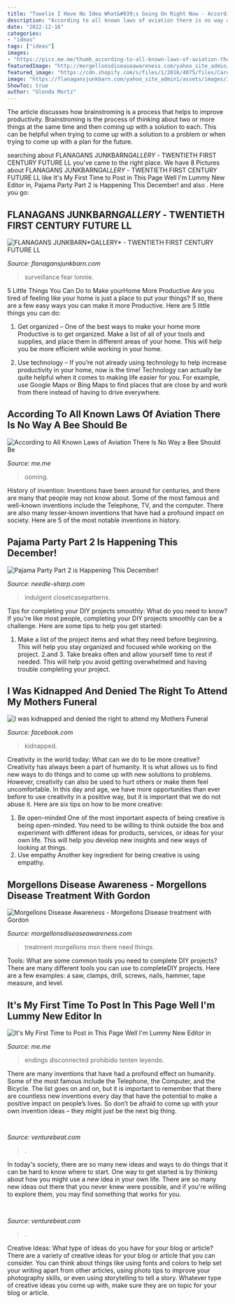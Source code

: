 ```yaml
---
title: "Towelie I Have No Idea What&#039;s Going On Right Now - According To All Known Laws Of Aviation There Is No Way A Bee Should Be"
description: "According to all known laws of aviation there is no way a bee should be"
date: "2022-12-16"
categories:
- "ideas"
tags: ["ideas"]
images:
- "https://pics.me.me/thumb_according-to-all-known-laws-of-aviation-there-is-no-64163268.png"
featuredImage: "http://morgellonsdiseaseawareness.com/yahoo_site_admin/assets/images/F612.29172601_std.jpg"
featured_image: "https://cdn.shopify.com/s/files/1/2016/4075/files/Carolyn_Pajama_Pattern-6_1280x1280_fc45de63-340b-4c91-a2dd-c301a3621bf1_480x480.jpg?v=1602688594"
image: "https://flanagansjunkbarn.com/yahoo_site_admin1/assets/images/IMG_7557.885719_std.JPG"
ShowToc: true
author: "Glenda Mertz"
---
```



The article discusses how brainstroming is a process that helps to improve productivity. Brainstroming is the process of thinking about two or more things at the same time and then coming up with a solution to each. This can be helpful when trying to come up with a solution to a problem or when trying to come up with a plan for the future.

	

		
searching about FLANAGANS JUNKBARN*GALLERY﻿* - TWENTIETH FIRST CENTURY FUTURE LL you've came to the right place. We have 8 Pictures about FLANAGANS JUNKBARN*GALLERY﻿* - TWENTIETH FIRST CENTURY FUTURE LL like It&#039;s My First Time to Post in This Page Well I&#039;m Lummy New Editor in, Pajama Party Part 2 is Happening This December! and also . Here you go:
		
    
## FLANAGANS JUNKBARN*GALLERY﻿* - TWENTIETH FIRST CENTURY FUTURE LL

<img loading=lazy src="https://flanagansjunkbarn.com/yahoo_site_admin1/assets/images/IMG_7557.885719_std.JPG" onerror="this.onerror=null;this.src='https://tse2.mm.bing.net/th?id=OIP.lQa5Tbbz1Hj361iLysY5FwHaHa&amp;pid=15.1';" alt="FLANAGANS JUNKBARN*GALLERY﻿* - TWENTIETH FIRST CENTURY FUTURE LL">

_Source: flanagansjunkbarn.com_

>surveillance fear lonnie. 

	

5 Little Things You Can Do to Make yourHome More Productive
Are you tired of feeling like your home is just a place to put your things? If so, there are a few easy ways you can make it more Productive. Here are 5 little things you can do:
1. Get organized – One of the best ways to make your home more Productive is to get organized. Make a list of all of your tools and supplies, and place them in different areas of your home. This will help you be more efficient while working in your home.

2. Use technology – If you’re not already using technology to help increase productivity in your home, now is the time! Technology can actually be quite helpful when it comes to making life easier for you. For example, use Google Maps or Bing Maps to find places that are close by and work from there instead of having to drive everywhere.


    
## According To All Known Laws Of Aviation There Is No Way A Bee Should Be

<img loading=lazy src="https://pics.me.me/thumb_according-to-all-known-laws-of-aviation-there-is-no-64163268.png" onerror="this.onerror=null;this.src='https://tse4.mm.bing.net/th?id=OIP.7J7soJ7G8paFReBimnsxbgAAAA&amp;pid=15.1';" alt="According to All Known Laws of Aviation There Is No Way a Bee Should Be">

_Source: me.me_

>ooming. 

	

History of invention:
Inventions have been around for centuries, and there are many that people may not know about. Some of the most famous and well-known inventions include the Telephone, TV, and the computer. There are also many lesser-known inventions that have had a profound impact on society. Here are 5 of the most notable inventions in history.

    
## Pajama Party Part 2 Is Happening This December!

<img loading=lazy src="https://cdn.shopify.com/s/files/1/2016/4075/files/Carolyn_Pajama_Pattern-6_1280x1280_fc45de63-340b-4c91-a2dd-c301a3621bf1_480x480.jpg?v=1602688594" onerror="this.onerror=null;this.src='https://tse3.mm.bing.net/th?id=OIP.xnKbq8bngVi6wlDZoE3NugAAAA&amp;pid=15.1';" alt="Pajama Party Part 2 is Happening This December!">

_Source: needle-sharp.com_

>indulgent closetcasepatterns. 

	

Tips for completing your DIY projects smoothly: What do you need to know?
If you're like most people, completing your DIY projects smoothly can be a challenge. Here are some tips to help you get started: 
1. Make a list of the project items and what they need before beginning. This will help you stay organized and focused while working on the project. 
2.аnd 3. Take breaks often and allow yourself time to rest if needed. This will help you avoid getting overwhelmed and having trouble completing your project.

    
## I Was Kidnapped And Denied The Right To Attend My Mothers Funeral

<img loading=lazy src="https://lookaside.fbsbx.com/lookaside/crawler/media/?media_id=1286436298085163" onerror="this.onerror=null;this.src='https://tse4.mm.bing.net/th?id=OIP.BDQmCz8gVjA8I9_6tr9aSQHaHa&amp;pid=15.1';" alt="I was kidnapped and denied the right to attend my Mothers Funeral">

_Source: facebook.com_

>kidnapped. 

	

Creativity in the world today: What can we do to be more creative?
Creativity has always been a part of humanity. It is what allows us to find new ways to do things and to come up with new solutions to problems. However, creativity can also be used to hurt others or make them feel uncomfortable. In this day and age, we have more opportunities than ever before to use creativity in a positive way, but it is important that we do not abuse it. Here are six tips on how to be more creative: 
1. Be open-minded
One of the most important aspects of being creative is being open-minded. You need to be willing to think outside the box and experiment with different ideas for products, services, or ideas for your own life. This will help you develop new insights and new ways of looking at things. 
2. Use empathy
Another key ingredient for being creative is using empathy.

    
## Morgellons Disease Awareness - Morgellons Disease Treatment With Gordon

<img loading=lazy src="http://morgellonsdiseaseawareness.com/yahoo_site_admin/assets/images/F612.29172601_std.jpg" onerror="this.onerror=null;this.src='https://tse2.mm.bing.net/th?id=OIP.ztxuJtOV8k5G9AAtW6z1DgHaFj&amp;pid=15.1';" alt="Morgellons Disease Awareness - Morgellons Disease treatment with Gordon">

_Source: morgellonsdiseaseawareness.com_

>treatment morgellons msn there need things. 

	

Tools: What are some common tools you need to complete DIY projects?
There are many different tools you can use to completeDIY projects. Here are a few examples: a saw, clamps, drill, screws, nails, hammer, tape measure, and level.

    
## It&#039;s My First Time To Post In This Page Well I&#039;m Lummy New Editor In

<img loading=lazy src="https://pics.me.me/thumb_its-my-first-time-to-post-in-this-page-well-9623038.png" onerror="this.onerror=null;this.src='https://tse3.mm.bing.net/th?id=OIP.T_UdD7wxp9CfEuo1Aoxy7QAAAA&amp;pid=15.1';" alt="It&#039;s My First Time to Post in This Page Well I&#039;m Lummy New Editor in">

_Source: me.me_

>endings disconnected prohibido tenten leyendo. 

	

There are many inventions that have had a profound effect on humanity. Some of the most famous include the Telephone, the Computer, and the Bicycle. The list goes on and on, but it is important to remember that there are countless new inventions every day that have the potential to make a positive impact on people’s lives. So don’t be afraid to come up with your own invention ideas – they might just be the next big thing.

    
## 

<img loading=lazy src="https://venturebeat.com/wp-content/uploads/2019/05/psvr-wired-wireless.png" onerror="this.onerror=null;this.src='https://tse3.mm.bing.net/th?id=OIP.3GvezmhSqSoVXHYhYHKZwQHaDq&amp;pid=15.1';" alt="">

_Source: venturebeat.com_

>. 

	

In today's society, there are so many new ideas and ways to do things that it can be hard to know where to start. One way to get started is by thinking about how you might use a new idea in your own life. There are so many new ideas out there that you never knew were possible, and if you're willing to explore them, you may find something that works for you.

    
## 

<img loading=lazy src="https://venturebeat.com/wp-content/uploads/2019/10/IMG_2307D-e1572529138577.jpeg" onerror="this.onerror=null;this.src='https://tse3.mm.bing.net/th?id=OIP.JH5oeQG4IfebxWuL_cwUiQHaFj&amp;pid=15.1';" alt="">

_Source: venturebeat.com_

>. 

	

Creative Ideas: What type of ideas do you have for your blog or article?
There are a variety of creative ideas for your blog or article that you can consider. You can think about things like using fonts and colors to help set your writing apart from other articles, using photo tips to improve your photography skills, or even using storytelling to tell a story. Whatever type of creative ideas you come up with, make sure they are on topic for your blog or article.

